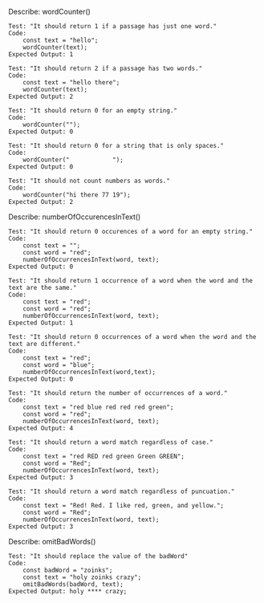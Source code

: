 Describe: wordCounter()

    Test: "It should return 1 if a passage has just one word."
    Code:
        const text = "hello";
        wordCounter(text);
    Expected Output: 1

    Test: "It should return 2 if a passage has two words."
    Code:
        const text = "hello there";
        wordCounter(text);
    Expected Output: 2

    Test: "It should return 0 for an empty string."
    Code: 
        wordCounter("");
    Expected Output: 0

    Test: "It should return 0 for a string that is only spaces."
    Code: 
        wordCounter("            ");
    Expected Output: 0

    Test: "It should not count numbers as words."
    Code: 
        wordCounter("hi there 77 19");
    Expected Output: 2

Describe: numberOfOccurencesInText()

    Test: "It should return 0 occurences of a word for an empty string."
    Code:
        const text = "";
        const word = "red";
        numberOfOccurrencesInText(word, text);
    Expected Output: 0

    Test: "It should return 1 occurrence of a word when the word and the text are the same."
    Code:
        const text = "red";
        const word = "red";
        numberOfOccurrencesInText(word, text);
    Expected Output: 1

    Test: "It should return 0 occurrences of a word when the word and the text are different."
    Code:
        const text = "red";
        const word = "blue";
        numberOfOccurrencesInText(word,text);
    Expected Output: 0

    Test: "It should return the number of occurrences of a word."
    Code:
        const text = "red blue red red red green";
        const word = "red";
        numberOfOccurrencesInText(word, text);
    Expected Output: 4

    Test: "It should return a word match regardless of case."
    Code:
        const text = "red RED red green Green GREEN";
        const word = "Red";
        numberOfOccurrencesInText(word, text);
    Expected Output: 3

    Test: "It should return a word match regardless of puncuation."
    Code:
        const text = "Red! Red. I like red, green, and yellow.";
        const word = "Red";
        numberOfOccurrencesInText(word, text);
    Expected Output: 3

Describe: omitBadWords()

    Test: "It should replace the value of the badWord"
    Code:
        const badWord = "zoinks";
        const text = "holy zoinks crazy";
        omitBadWords(badWord, text);
    Expected Output: holy **** crazy;


